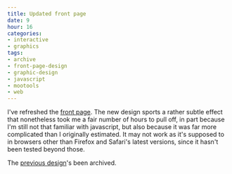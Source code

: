 ```yaml
---
title: Updated front page
date: 9
hour: 16
categories:
- interactive
- graphics
tags:
- archive
- front-page-design
- graphic-design
- javascript
- mootools
- web
---
```


I've refreshed the [front page](http://www.agj.cl/). The new design sports a rather subtle effect that nonetheless took me a fair number of hours to pull off, in part because I'm still not that familiar with javascript, but also because it was far more complicated than I originally estimated. It may not work as it's supposed to in browsers other than Firefox and Safari's latest versions, since it hasn't been tested beyond those.

The [previous design](http://www.agj.cl/files/archive/front2010-1/)'s been archived.
